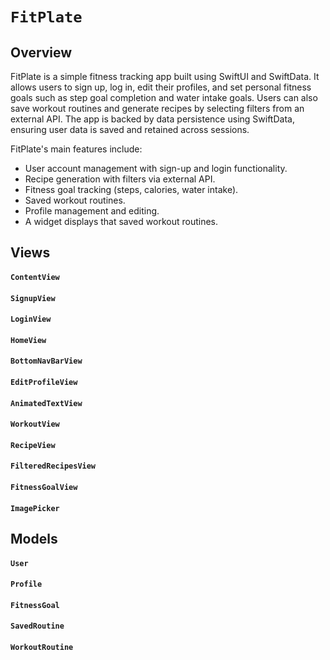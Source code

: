 # ``FitPlate``

## Overview

FitPlate is a simple fitness tracking app built using SwiftUI and SwiftData. It allows users to sign up, log in, edit their profiles, and set personal fitness goals such as step goal completion and water intake goals. Users can also save workout routines and generate recipes by selecting filters from an external API. The app is backed by data persistence using SwiftData, ensuring user data is saved and retained across sessions.

FitPlate's main features include:
- User account management with sign-up and login functionality.
- Recipe generation with filters via external API.
- Fitness goal tracking (steps, calories, water intake).
- Saved workout routines.
- Profile management and editing.
- A widget displays that saved workout routines.


## Views

#### ``ContentView``

#### ``SignupView``

#### ``LoginView``

#### ``HomeView``

#### ``BottomNavBarView``

#### ``EditProfileView``

#### ``AnimatedTextView``

#### ``WorkoutView``

#### ``RecipeView``

#### ``FilteredRecipesView``

#### ``FitnessGoalView``

#### ``ImagePicker``

## Models

#### ``User``

#### ``Profile``

#### ``FitnessGoal``

#### ``SavedRoutine``

#### ``WorkoutRoutine``
